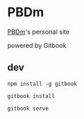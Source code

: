 # PBDm

[PBDm](http://pbdm.cc)'s personal site

powered by Gitbook

## dev

`npm install -g gitbook`

`gitbook install`

`gitbook serve`
